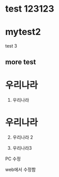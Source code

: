 # test 123123


# mytest2
test 3

## more test


# 우리나라
1. 우리나라


# 우리나라
2. 우리나라 2


3. 우리나라3


PC 수정 


web에서 수정함 

